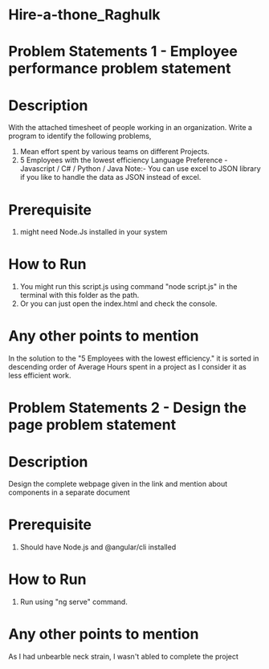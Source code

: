 # Hire-a-thone_Raghulk



# Problem Statements 1 - Employee performance problem statement

# Description

With the attached timesheet of people working in an organization. Write a program to identify the
following problems,
1. Mean effort spent by various teams on different Projects.
2. 5 Employees with the lowest efficiency
Language Preference - Javascript / C# / Python / Java
Note:- You can use excel to JSON library if you like to handle the data as JSON instead of excel.

# Prerequisite
1. might need Node.Js installed in your system

# How to Run
1. You might run this script.js using command "node script.js" in the terminal with this folder as the path.
2. Or you can just open the index.html and check the console.

# Any other points to mention

In the solution to the "5 Employees with the lowest efficiency." it is sorted in descending order of Average Hours spent in a project as I consider it as less efficient work.


# Problem Statements 2 - Design the page problem statement

# Description

Design the complete webpage given in the link and mention about components in a separate
document

# Prerequisite
1. Should have Node.js and @angular/cli installed

# How to Run
1. Run using "ng serve" command.

# Any other points to mention
As I had unbearble neck strain, I wasn't abled to complete the project

